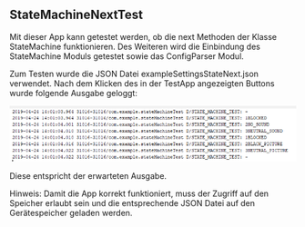StateMachineNextTest
------

Mit dieser App kann getestet werden, ob die next Methoden der Klasse StateMachine funktionieren. Des Weiteren wird die Einbindung des StateMachine Moduls getestet sowie das ConfigParser Modul.

Zum Testen wurde die JSON Datei exampleSettingsStateNext.json verwendet. Nach dem Klicken des in der TestApp angezeigten Buttons wurde folgende Ausgabe geloggt:

![alt text](https://github.com/chritsian/baTest/blob/master/StateMachineNextTest/screen.PNG)

Diese entspricht der erwarteten Ausgabe.

Hinweis: Damit die App korrekt funktioniert, muss der Zugriff auf den Speicher erlaubt sein und die entsprechende JSON Datei auf den Gerätespeicher geladen werden.
